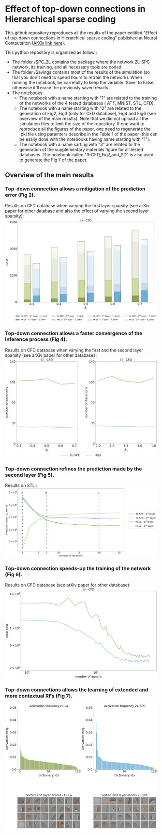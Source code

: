 # Effect of top-down connections in Hierarchical sparse coding

This github repository reproduces all the results of the paper entitled "Effect of top-down connections in Hierarchical sparse coding" published at Neural Computaiton ([ArXiv link here](https://arxiv.org/abs/2002.00892)).

This python repository is organized as follow : 
- The folder /SPC_2L contains the package where the network 2L-SPC network, its training, and all necessary tools are coded.
- The folder /Savings contains most of the results of the simulation (so that you don't need to spend hours to retrain the network). When running the notebook, be carrefully to keep the variable 'Save' to False, otherwise it'll erase the previously saved results
- The notebooks:
    - The notebook with a name starting with "1" are related to the training of the networks of the 4 tested databases ( ATT, MNIST, STL, CFD).
    - The notebook with a name starting with "2" are related to the generation of Fig2, Fig3 (only for CFD database), Fig4 and Fig6 (see overview of the main results). Note that we did not upload all the simulation files to limit the size of the repository. If one want to reproduce all the figures of the paper, one need to regenerate the .pkl file using paramters describe in the Table 1 of the paper (this can be esaily done with the notebooks having name starting with "1").
    - The notebook with a name sarting with "3" are related to the generation of the supplementary materials figure for all tested databases. The notebook called "3-CFD_Fig7_and_SD" is also used to generate the Fig 7 of the paper.
    
    
## Overview of the main results 

### Top-down connection allows a mitigation of the prediction error (Fig 2).
Results on CFD database when varying the first layer sparsity (see arXiv paper for other database and also the effect of varying the second layer sparsity):
![Prediction Breakdown on CFD when varying lbda1](/Savings/Fig/Fig2-a-ii.png "Prediction breakdown when varying the first layer sparsity")

### Top-down connection allows a faster convergence of the inference process (Fig 4).
Results on CFD database when varying the first and the second layer sparsity (see arXiv paper for other databases:
![Number of inference iteration on CFD when varying lbda1 and lbda2](/Savings/Fig/Fig4-a_and_b-ii.png "Number of inference iteration")


### Top-down connection refines the prediction made by the second layer (Fig 5).
Results on STL :
![Evolution of prediction error with iteration](/Savings/Fig/Fig5-a.png "Evolution of prediction error with iteration")

### Top-down connection speeds-up the training of the network (Fig 6).
Results on CFD database (see arXiv paper for other database):
![Training on CFD database](/Savings/Fig/Fig6-ii.png "Training on CFD database")


### Top-down connections allows the learning of extended and more contextual RFs (Fig 7).
![Activation and features for Hila and 2LSPC](/Savings/Fig/Fig7.png "Activation and features for HiLa and 2LSPC")
